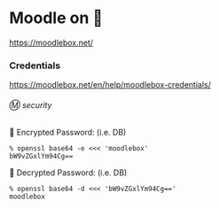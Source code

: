 # Moodle on :strawberry:


https://moodlebox.net/


### Credentials

https://moodlebox.net/en/help/moodlebox-credentials/


###### :m: security

:pushpin: Encrypted Password: (i.e. DB)

```
% openssl base64 -e <<< 'moodlebox'               
bW9vZGxlYm94Cg==
```

:pushpin: Decrypted Password: (i.e. DB)

```
% openssl base64 -d <<< 'bW9vZGxlYm94Cg=='
moodlebox
```
